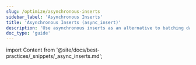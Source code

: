 ```yaml
---
slug: /optimize/asynchronous-inserts
sidebar_label: 'Asynchronous Inserts'
title: 'Asynchronous Inserts (async_insert)'
description: 'Use asynchronous inserts as an alternative to batching data.'
doc_type: 'guide'
---
```


import Content from '@site/docs/best-practices/_snippets/_async_inserts.md';

<Content />

